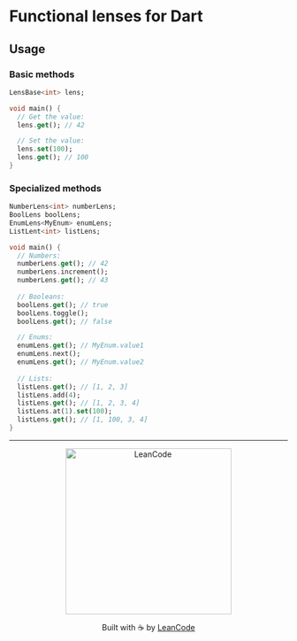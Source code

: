 # Functional lenses for Dart

## Usage

### Basic methods

```dart
LensBase<int> lens;

void main() {
  // Get the value:
  lens.get(); // 42

  // Set the value:
  lens.set(100);
  lens.get(); // 100
}
```

### Specialized methods

```dart
NumberLens<int> numberLens;
BoolLens boolLens;
EnumLens<MyEnum> enumLens;
ListLent<int> listLens;

void main() {
  // Numbers:
  numberLens.get(); // 42
  numberLens.increment();
  numberLens.get(); // 43
  
  // Booleans:
  boolLens.get(); // true
  boolLens.toggle();
  boolLens.get(); // false

  // Enums:
  enumLens.get(); // MyEnum.value1
  enumLens.next();
  enumLens.get(); // MyEnum.value2
  
  // Lists:
  listLens.get(); // [1, 2, 3]
  listLens.add(4);
  listLens.get(); // [1, 2, 3, 4]
  listLens.at(1).set(100);
  listLens.get(); // [1, 100, 3, 4]
}
```

---

<p align="center">
   <a href="https://leancode.co/?utm_source=readme&utm_medium=bloc_lens_package">
      <img alt="LeanCode" src="https://leancodepublic.blob.core.windows.net/public/wide.png" width="300"/>
   </a>
   <p align="center">
   Built with ☕️ by <a href="https://leancode.co/?utm_source=readme&utm_medium=bloc_lens_package">LeanCode</a>
   </p>
</p>
